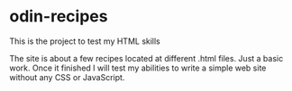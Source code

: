 # odin-recipes
This is the project to test my HTML skills

The site is about a few recipes located at different .html files. Just a basic work.
Once it finished I will test my abilities to write a simple web site without any CSS or JavaScript.